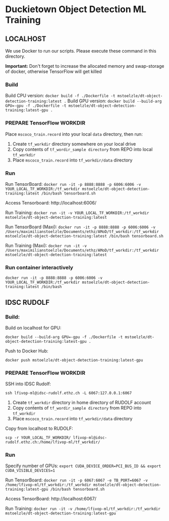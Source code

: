 # Duckietown Object Detection ML Training
## LOCALHOST
We use Docker to run our scripts. Please execute these command in this directory.

**Important:** Don't forget to increase the allocated memory and swap-storage of docker, otherwise TensorFlow will get killed
### Build
Build CPU version:
`docker build -f ./Dockerfile -t mstoelzle/dt-object-detection-training:latest .`
Build GPU version:
`docker build --build-arg GPU=-gpu -f ./Dockerfile -t mstoelzle/dt-object-detection-training:latest-gpu .`

### PREPARE TensorFlow WORKDIR
Place `mscoco_train.record` into your local `data` directory, then run:

1. Create `tf_workdir` directory somewhere on your local drive
2. Copy contents of `tf_wordir_sample directory` from REPO into local `tf_workdir`
3. Place `mscoco_train.record` into `tf_workdir/data` directory

### Run

Run TensorBoard:
`docker run -it -p 8888:8888 -p 6006:6006 -v YOUR_LOCAL_TF_WORKDIR:/tf_workdir mstoelzle/dt-object-detection-training:latest /bin/bash tensorboard.sh`

Access Tensorboard: http://localhost:6006/

Run Training:
`docker run -it -v YOUR_LOCAL_TF_WORKDIR:/tf_workdir mstoelzle/dt-object-detection-training:latest`

Run TensorBoard (Maxi):
`docker run -it -p 8888:8888 -p 6006:6006 -v /Users/maximilianstoelzle/Documents/ethz/AMoD/tf_workdir:/tf_workdir mstoelzle/dt-object-detection-training:latest /bin/bash tensorboard.sh`

Run Training (Maxi):
`docker run -it -v /Users/maximilianstoelzle/Documents/ethz/AMoD/tf_workdir:/tf_workdir mstoelzle/dt-object-detection-training:latest`

### Run container interactively
`docker run -it -p 8888:8888 -p 6006:6006 -v YOUR_LOCAL_TF_WORKDIR:/tf_workdir mstoelzle/dt-object-detection-training:latest /bin/bash`

## IDSC RUDOLF
### Build:
Build on localhost for GPU:

`docker build --build-arg GPU=-gpu -f ./Dockerfile -t mstoelzle/dt-object-detection-training:latest-gpu .`

Push to Docker Hub:

`docker push mstoelzle/dt-object-detection-training:latest-gpu`

### PREPARE TensorFlow WORKDIR

SSH into IDSC Rudolf:

`ssh lfivop-ml@idsc-rudolf.ethz.ch -L 6067:127.0.0.1:6067`

1. Create `tf_workdir` directory in home directory of RUDOLF account
2. Copy contents of `tf_wordir_sample directory` from REPO into  `tf_workdir`
3. Place `mscoco_train.record` into `tf_workdir/data` directory

Copy from localhost to RUDOLF:

`scp -r YOUR_LOCAL_TF_WORKDIR/ lfivop-ml@idsc-rudolf.ethz.ch:/home/lfivop-ml/tf_workdir/`

### Run

Specify number of GPUs:
`export CUDA_DEVICE_ORDER=PCI_BUS_ID && export CUDA_VISIBLE_DEVICES=1`

Run TensorBoard:
`docker run -it -p 6067:6067 -e TB_PORT=6067 -v /home/lfivop-ml/tf_workdir:/tf_workdir mstoelzle/dt-object-detection-training:latest-gpu /bin/bash tensorboard.sh`

Access TensorBoard: http://localhost:6067/

Run Training:
`docker run -it -v /home/lfivop-ml/tf_workdir:/tf_workdir mstoelzle/dt-object-detection-training:latest-gpu`